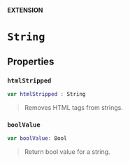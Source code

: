 **EXTENSION**

# `String`

## Properties
### `htmlStripped`

```swift
var htmlStripped : String
```

> Removes HTML tags from strings.

### `boolValue`

```swift
var boolValue: Bool
```

> Return bool value for a string.
